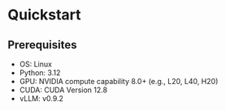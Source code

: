 # Quickstart
## Prerequisites

- OS: Linux
- Python: 3.12
- GPU: NVIDIA compute capability 8.0+ (e.g., L20, L40, H20)
- CUDA: CUDA Version 12.8
- vLLM: v0.9.2